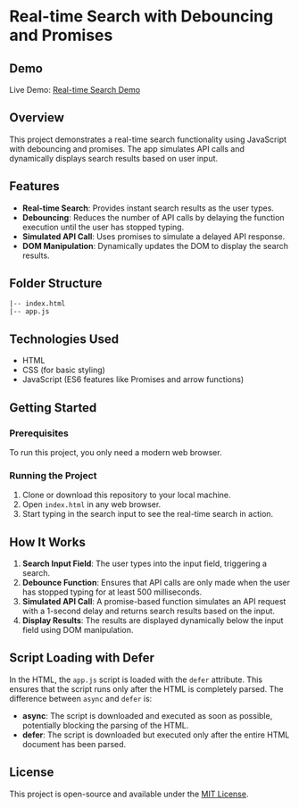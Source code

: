 # Real-time Search with Debouncing and Promises

## Demo

Live Demo: [Real-time Search Demo](https://deboucing-promises.vercel.app/)

## Overview

This project demonstrates a real-time search functionality using JavaScript with debouncing and promises. The app simulates API calls and dynamically displays search results based on user input.

## Features

- **Real-time Search**: Provides instant search results as the user types.
- **Debouncing**: Reduces the number of API calls by delaying the function execution until the user has stopped typing.
- **Simulated API Call**: Uses promises to simulate a delayed API response.
- **DOM Manipulation**: Dynamically updates the DOM to display the search results.

## Folder Structure

```
|-- index.html
|-- app.js
```

## Technologies Used

- HTML
- CSS (for basic styling)
- JavaScript (ES6 features like Promises and arrow functions)

## Getting Started

### Prerequisites

To run this project, you only need a modern web browser.

### Running the Project

1. Clone or download this repository to your local machine.
2. Open `index.html` in any web browser.
3. Start typing in the search input to see the real-time search in action.

## How It Works

1. **Search Input Field**: The user types into the input field, triggering a search.
2. **Debounce Function**: Ensures that API calls are only made when the user has stopped typing for at least 500 milliseconds.
3. **Simulated API Call**: A promise-based function simulates an API request with a 1-second delay and returns search results based on the input.
4. **Display Results**: The results are displayed dynamically below the input field using DOM manipulation.

## Script Loading with Defer

In the HTML, the `app.js` script is loaded with the `defer` attribute. This ensures that the script runs only after the HTML is completely parsed. The difference between `async` and `defer` is:

- **async**: The script is downloaded and executed as soon as possible, potentially blocking the parsing of the HTML.
- **defer**: The script is downloaded but executed only after the entire HTML document has been parsed.

## License

This project is open-source and available under the [MIT License](LICENSE).
